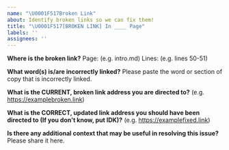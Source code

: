 ```yaml
---
name: "\U0001F517Broken Link"
about: Identify broken links so we can fix them!
title: "\U0001F517[BROKEN LINK] In ____ Page"
labels: ''
assignees: ''
---
```


**Where is the broken link?**
Page: (e.g. intro.md)
Lines: (e.g. lines 50-51)

**What word(s) is/are incorrectly linked?**
Please paste the word or section of copy that is incorrectly linked.

**What is the CURRENT, broken link address you are directed to?**
(e.g. https://examplebroken.link)

**What is the CORRECT, updated link address you should have been directed to (If you don't know, put IDK)?**
(e.g. https://examplefixed.link)

**Is there any additional context that may be useful in resolving this issue?**
Please share it here.
